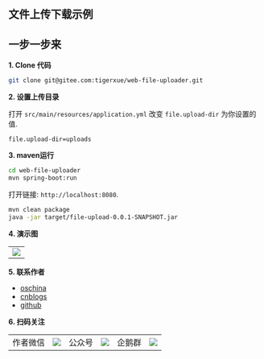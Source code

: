## 文件上传下载示例

## 一步一步来

**1. Clone 代码** 

```bash
git clone git@gitee.com:tigerxue/web-file-uploader.git
```

**2. 设置上传目录**

打开 `src/main/resources/application.yml` 改变 `file.upload-dir` 为你设置的值.

```
file.upload-dir=uploads
```

**3. maven运行**

```bash
cd web-file-uploader
mvn spring-boot:run
```

打开链接: `http://localhost:8080`.

```bash
mvn clean package
java -jar target/file-upload-0.0.1-SNAPSHOT.jar
```
**4. 演示图**
	<table>
    <tr>
        <td><img src="http://tigerxue.gitee.io/liinux-images/docs/fileupload/file-upload.gif"/></td>
    </tr>
	</table>
**5. 联系作者**

- [oschina](http://git.oschina.net/liinux)
- [cnblogs](http://www.cnblogs.com/liinux)
- [github](https://github.com/liinnux)

**6. 扫码关注**
<table>
    <tr>
		<td>作者微信</td>
        <td><img src="http://tigerxue.gitee.io/liinux-images/docs/img/alukesi.jpg" /></td>
        <td>公众号</td>
        <td><img src="http://tigerxue.gitee.io/liinux-images/docs/img/ghosy-login-微信公众号.jpg" /></td>
        <td>企鹅群</td>
        <td><img src="http://tigerxue.gitee.io/liinux-images/docs/img/ghosy-login-QQ群.jpg" /></td>
    </tr>
</table>